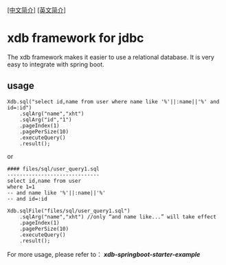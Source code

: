 [[中文简介]](https://github.com/wsaaaqqq/xdb/blob/main/README-CN.md) [[英文简介]](https://github.com/wsaaaqqq/xdb/blob/main/README.md)

# xdb framework for jdbc
The xdb framework makes it easier to use a relational database. It is very easy to integrate with spring boot.

## usage

~~~
Xdb.sql("select id,name from user where name like '%'||:name||'%' and id=:id")
    .sqlArg("name","xht")
    .sqlArg("id","1")
    .pageIndex(1)
    .pagePerSize(10)
    .executeQuery()
    .result();
~~~
or 
~~~
#### files/sql/user_query1.sql
------------------------------
select id,name from user 
where 1=1
-- and name like '%'||:name||'%' 
-- and id=:id
~~~
~~~
Xdb.sqlFile("files/sql/user_query1.sql")
    .sqlArg("name","xht") //only “and name like...” will take effect 
    .pageIndex(1)
    .pagePerSize(10)
    .executeQuery()
    .result();
~~~
For more usage, please refer to： _**xdb-springboot-starter-example**_